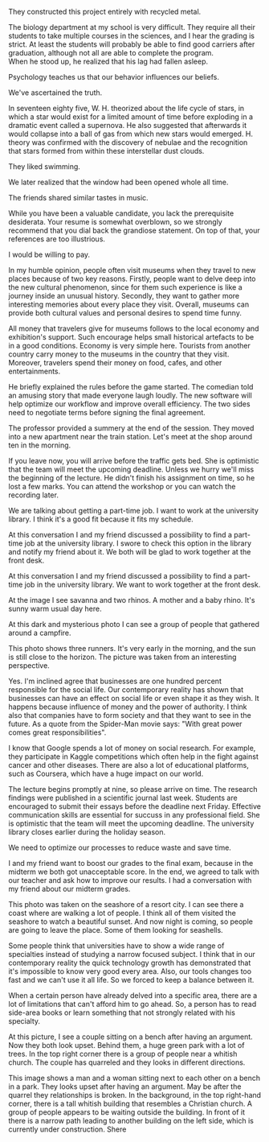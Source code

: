 They constructed this project entirely with recycled metal.

The biology department at my school is very difficult. They require all their students to take multiple courses in the sciences, and I hear the grading is strict. At least the students will probably be able to find good carriers after graduation, although not all are able to complete the program.    
When he stood up, he realized that his lag had fallen asleep. 

Psychology teaches us that our behavior influences our beliefs.  

We've ascertained the truth. 

In seventeen eighty five, W. H. theorized about the life cycle of stars, in which a star would exist for a limited amount of time before exploding in a dramatic event called a supernova. He also suggested that afterwards it would collapse into a ball of gas from which new stars would emerged. H. theory was confirmed with the discovery of nebulae and the recognition that stars formed from within these interstellar dust clouds. 

They liked swimming. 

We later realized that the window had been opened whole all time.  

The friends shared similar tastes in music.

While you have been a valuable candidate, you lack the prerequisite desiderata. Your resume is somewhat overblown, so we strongly recommend that you dial back the grandiose statement. On top of that, your references are too illustrious. 

I would be willing to pay.


In my humble opinion, people often visit museums when they travel to new places because of two key reasons. Firstly, people want to delve deep into the new cultural phenomenon, since for them such experience is like a journey inside an unusual history. Secondly, they want to gather more interesting memories about every place they visit. Overall, museums can provide both cultural values and personal desires to spend time funny.


All money that travelers give for museums follows to the local economy and exhibition's support. Such encourage helps small historical artefacts to be in a good conditions. Economy is very simple here. Tourists from another country carry money to the museums in the country that they visit. Moreover, travelers spend their money on food, cafes, and other entertainments. 


He briefly explained the rules before the game started.
The comedian told an amusing story that made everyone laugh loudly.
The new software will help optimize our workflow and improve overall efficiency. 
The two sides need to negotiate terms before signing the final agreement. 

The professor provided a summery at the end of the session. 
They moved into a new apartment near the train station.
Let's meet at the shop around ten in the morning. 

If you leave now, you will arrive before the traffic gets bed.
She is optimistic that the team will meet the upcoming deadline.
Unless we hurry we'll miss the beginning of the lecture.
He didn't finish his assignment on time, so he lost a few marks. 
You can attend the workshop or you can watch the recording later.


We are talking about getting a part-time job. 
I want to work at the university library. 
I think it's a good fit because it fits my schedule. 

At this conversation I and my friend discussed a possibility to find a part-time job at the university library. I swore to check this option in the library and notify my friend about it. We both will be glad to work together at the front desk. 

At this conversation I and my friend discussed a possibility to find a part-time job in the university library. We want to work together at the front desk. 

At the image I see savanna and two rhinos. A mother and a baby rhino. It's sunny warm usual day here. 

At this dark and mysterious photo I can see a group of people that gathered around a campfire. 

This photo shows three runners. It's very early in the morning, and the sun is still close to the horizon. The picture was taken from an interesting perspective. 


Yes. I'm inclined agree that businesses are one hundred percent responsible for the social life. Our contemporary reality has shown that businesses can have an effect on social life or even shape it as they wish. It happens because influence of money and the power of authority. I think also that companies have to form society and that they want to see in the future. As a quote from the Spider-Man movie says: "With great power comes great responsibilities". 


I know that Google spends a lot of money on social research. For example, they participate in Kaggle competitions which often help in the fight against cancer and other diseases. There are also a lot of educational platforms, such as Coursera, which have a huge impact on our world. 

The lecture begins promptly at nine, so please arrive on time.
The research findings were published in a scientific journal last week.
Students are encouraged to submit their essays before the deadline next Friday.
Effective communication skills are essential for succuss in any professional field.
She is optimistic that the team will meet the upcoming deadline.
The university library closes earlier during the holiday season. 


We need to optimize our processes to reduce waste and save time. 

I and my friend want to boost our grades to the final exam, because in the midterm we  both got unacceptable score.  In the end, we agreed to talk with our teacher and ask how to improve our results. 
I had a conversation with my friend about our midterm grades.

This photo was taken on the seashore of a resort city. I can see there a coast where are walking a lot of people. I think all of them visited the seashore to watch a beautiful sunset. And now night is coming, so people are going to leave the place. Some of them looking for seashells. 



Some people think that universities have to show a wide range of specialties instead of studying a narrow focused subject. I think that in our contemporary reality the quick technology growth has demonstrated that it's impossible to know very good every area. Also, our tools changes too fast and we can't use it all life. So we forced to keep a balance between it. 

When a certain person have already delved into a specific area, there are a lot of limitations that can't afford him to go ahead. So, a person has to read side-area books or learn something that not strongly related with his specialty.

At this picture, I see a couple sitting on a bench after having an argument. Now they both look upset. Behind them, a huge green park  with a lot of trees. In the top right corner there is a group of people near a whitish church. The couple has quarreled and they looks in different directions.

This image shows a man and a woman sitting next to each other on a bench in a park. They looks upset after having an argument. May be after the quarrel they relationships is broken. In the background, in the top right-hand corner, there is a tall whitish building that resembles a Christian church. A group of people appears to be waiting outside the building. 
In front of it there is a narrow path leading to another building on the left side, which is currently under construction. Shere